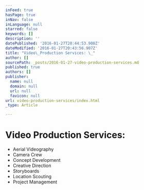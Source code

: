 ```yaml
---
inFeed: true
hasPage: true
inNav: false
inLanguage: null
starred: false
keywords: []
description: ''
datePublished: '2016-01-27T20:44:53.908Z'
dateModified: '2016-01-27T20:43:56.907Z'
title: "Video\_Production Services: \_"
author: []
sourcePath: _posts/2016-01-27-video-production-services.md
published: true
authors: []
publisher:
  name: null
  domain: null
  url: null
  favicon: null
url: video-production-services/index.html
_type: Article

---
```

# Video Production Services:  

* Aerial Videography 
* Camera Crew 
* Concept Development 
* Creative Direction 
* Storyboards 
* Location Scouting 
* Project Management